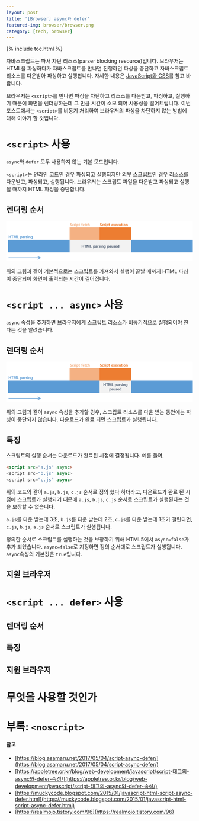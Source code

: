 ```yaml
---
layout: post
title: '[Browser] async와 defer'
featured-img: browser/browser.png
category: [tech, browser]
---
```

{% include toc.html %}

자바스크립트는 파서 차단 리소스(parser blocking resource)입니다. 브라우저는 HTML을 파싱하다가 자바스크립트를 만나면 진행하던 파싱을 중단하고 자바스크립트 리소스를 다운받아 파싱하고 실행합니다. 자세한 내용은 [JavaScript와 CSS](/tech/browser/browser-rendering/#참고-javascript와-css)를 참고 바랍니다.

브라우저는 `<script>`를 만나면 파싱을 차단하고 리소스를 다운받고, 파싱하고, 실행하기 때문에 화면을 렌더링하는데 그 만큼 시간이 소모 되어 사용성을 떨어트립니다. 이번 포스트에서는 `<script>`를 비동기 처리하여 브라우저의 파싱을 차단하지 않는 방법에 대해 이야기 할 것입니다.

# `<script>` 사용
`async`와 `defer` 모두 사용하지 않는 기본 모드입니다.

`<script>`는 인라인 코드인 경우 파싱되고 실행되지만 외부 스크립트인 경우 리소스를 다운받고, 파싱되고, 실행됩니다. 브라우저는 스크립트 파일을 다운받고 파싱되고 실행될 때까지 HTML 파싱을 중단합니다.

## 렌더링 순서
![script 렌더링 순서](/assets/img/posts/browser/script_parsing.png)

위의 그림과 같이 기본적으로는 스크립트를 가져와서 실행이 끝날 때까지 HTML 파싱이 중단되어 화면이 출력되는 시간이 길어집니다.

# `<script ... async>` 사용
`async` 속성을 추가하면 브라우저에게 스크립트 리소스가 비동기적으로 실행되어야 한다는 것을 알려줍니다.

## 렌더링 순서
![script async 렌더링 순서](/assets/img/posts/browser/script_async_parsing.png)

위의 그림과 같이 `async` 속성을 추가할 경우, 스크립트 리소스를 다운 받는 동안에는 파싱이 중단되지 않습니다. 다운로드가 완료 되면 스크립트가 실행됩니다.

## 특징
스크립트의 실행 순서는 다운로드가 완료된 시점에 결정됩니다. 예를 들어,

```html
<script src="a.js" async>
<script src="b.js" async>
<script src="c.js" async>
```

위의 코드와 같이 `a.js`, `b.js`, `c.js` 순서로 정의 했다 하더라고, 다운로드가 완료 된 시점에 스크립트가 실행되기 때문에 `a.js`, `b.js`, `c.js` 순서로 스크립트가 실행된다는 것을 보장할 수 없습니다.

`a.js`를 다운 받는데 3초, `b.js`를 다운 받는데 2초, `c.js`를 다운 받는데 1초가 걸린다면, `c.js`, `b.js`, `a.js` 순서로 스크립트가 실행됩니다.

정의한 순서로 스크립트를 실행하는 것을 보장하기 위해 HTML5에서 `async=false`가 추가 되었습니다. `async=false`로 지정하면 정의 순서대로 스크립트가 실행됩니다. `async`속성의 기본값은 `true`입니다.

## 지원 브라우저

# `<script ... defer>` 사용

## 렌더링 순서

## 특징

## 지원 브라우저

# 무엇을 사용할 것인가

# 부록: `<noscript>`

#### 참고
- [https://blog.asamaru.net/2017/05/04/script-async-defer/](https://blog.asamaru.net/2017/05/04/script-async-defer/)
- [https://appletree.or.kr/blog/web-development/javascript/script-태그의-async와-defer-속성/](https://appletree.or.kr/blog/web-development/javascript/script-태그의-async와-defer-속성/)
- [https://muckycode.blogspot.com/2015/01/javascript-html-script-async-defer.html](https://muckycode.blogspot.com/2015/01/javascript-html-script-async-defer.html)
- [https://realmojo.tistory.com/96](https://realmojo.tistory.com/96)